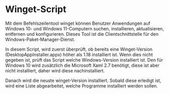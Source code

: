# Winget-Script

Mit dem Befehlszeilentool winget können Benutzer Anwendungen auf Windows 10- und Windows 11-Computern suchen, installieren, aktualisieren, entfernen und konfigurieren. Dieses Tool ist die Clientschnittstelle für den Windows-Paket-Manager-Dienst.


In diesem Script, wird zuerst überprüft, ob bereits eine Winget-Version (DesktopAppInstaller.appx) höher als 1.18 installiert ist.
Wenn dies nicht gegeben ist, prüft das Script welche Windows-Version installiert ist.
Den für Windows 10 wird zusätzlich die Microsoft Xaml 2.7 benötigt, diese ist aber nicht installiert, daher wird diese nachinstalliert.


Danach wird die neuste winget-Version installiert.
Sobald diese erledigt ist, wird eine Liste abgearbeitet, welche Programme installiert werden sollen.
